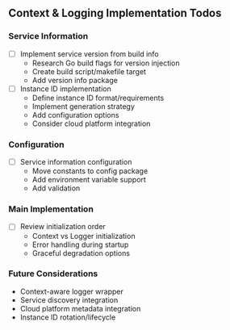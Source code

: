 ## Context & Logging Implementation Todos

### Service Information
- [ ] Implement service version from build info
  - Research Go build flags for version injection
  - Create build script/makefile target
  - Add version info package
- [ ] Instance ID implementation
  - Define instance ID format/requirements
  - Implement generation strategy
  - Add configuration options
  - Consider cloud platform integration

### Configuration
- [ ] Service information configuration
  - Move constants to config package
  - Add environment variable support
  - Add validation

### Main Implementation
- [ ] Review initialization order
  - Context vs Logger initialization
  - Error handling during startup
  - Graceful degradation options

### Future Considerations
- Context-aware logger wrapper
- Service discovery integration
- Cloud platform metadata integration
- Instance ID rotation/lifecycle